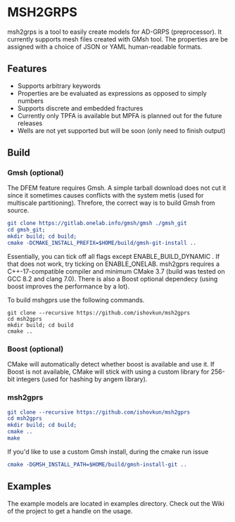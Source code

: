 # MSH2GRPS
msh2grps is a tool to easily create models for AD-GRPS (preprocessor).
It currently supports mesh files created with GMsh tool.
The properties are be assigned with a choice of JSON or YAML human-readable formats.

## Features
- Supports arbitrary keywords
- Properties are be evaluated as expressions as opposed to simply numbers
- Supports discrete and embedded fractures
- Currently only TPFA is available but MPFA is planned out for the future releases
- Wells are not yet supported but will be soon (only need to finish output)

## Build

### Gmsh (optional)
The DFEM feature requires Gmsh.
A simple tarball download does not cut it since it sometimes causes conflicts
with the system metis (used for multiscale partitioning).
Threfore, the correct way is to build Gmsh from source.
``` cmake
git clone https://gitlab.onelab.info/gmsh/gmsh ./gmsh_git
cd gmsh_git;
mkdir build; cd build;
cmake -DCMAKE_INSTALL_PREFIX=$HOME/build/gmsh-git-install ..
```
Essentially, you can tick off all flags except ENABLE_BUILD_DYNAMIC .
If that does not work, try ticking on ENABLE_ONELAB.
msh2gprs requires a C++-17-compatible compiler and minimum CMake 3.7
(build was tested on GCC 8.2 and clang 7.0).
There is also a Boost optional dependecy (using boost improves the performance
by a lot).

To build mshgprs use the following commands.
```
git clone --recursive https://github.com/ishovkun/msh2gprs
cd msh2gprs
mkdir build; cd build
cmake ..
```

### Boost (optional)
CMake will automatically detect whether boost is available and use it.
If Boost is not available, CMake will stick with using a custom library
for 256-bit integers (used for hashing by angem library).

### msh2gprs

``` cmake
git clone --recursive https://github.com/ishovkun/msh2gprs
cd msh2gprs
mkdir build; cd build;
cmake ..
make
```

If you'd like to use a custom Gmsh install, during the cmake run issue

``` cmake
cmake -DGMSH_INSTALL_PATH=$HOME/build/gmsh-install-git ..
```

## Examples
The example models are located in examples directory.
Check out the Wiki of the project to get a handle on the usage.
